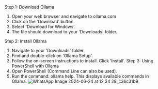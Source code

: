 Step 1: Download Ollama
1. Open your web browser and navigate to ollama.com
2. Click on the 'Download' button.
3. Select 'Download for Windows'. 
4. The file should download to your 'Downloads' folder.

Step 2: Install Ollama
1. Navigate to your 'Downloads' folder.
2. Find and double-click on 'Ollama Setup'.
3. Follow the on-screen instructions to install. Click 'Install'.
Step 3: Using PowerShell with Ollama
1. Open PowerShell (Command Line can also be used).
2. Run the command: ollama help. This displays available commands in Ollama.
![WhatsApp Image 2024-06-24 at 12 34 28_c36c31b9](https://github.com/Tanmoy-Santra/Ollama-Openchat/assets/123796923/2728448c-4959-4255-8955-75882c2fd528)
